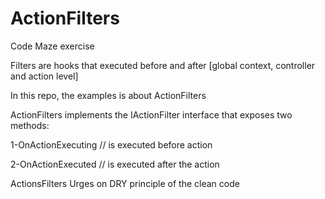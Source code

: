 # ActionFilters
Code Maze exercise

Filters are hooks that executed before and after [global context, controller  and action level]

In this repo, the examples is about ActionFilters 

ActionFilters implements the IActionFilter interface that exposes two methods:

1-OnActionExecuting // is executed before action

2-OnActionExecuted  // is executed after the action

ActionsFilters Urges on DRY principle of the clean code
